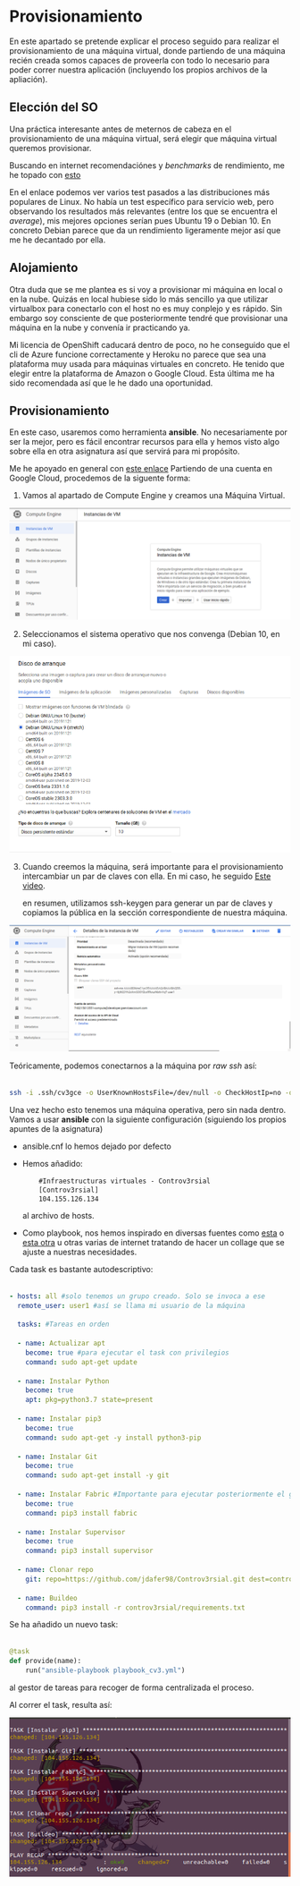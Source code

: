 # Provisionamiento

En este apartado se pretende explicar el proceso seguido para realizar el provisionamiento de una máquina virtual, donde partiendo de una máquina recién creada somos capaces de proveerla con todo lo necesario para poder correr nuestra aplicación (incluyendo los propios archivos de la apliación).

## Elección del SO

Una práctica interesante antes de meternos de cabeza en el provisionamiento de una máquina virtual, será elegir que máquina virtual queremos provisionar. 

Buscando en internet recomendaciónes y _benchmarks_ de rendimiento, me he topado con [esto](https://www.phoronix.com/scan.php?page=article&item=8way-amd-rome&num=5)

En el enlace podemos ver varios test pasados a las distribuciones más populares de Linux. No había un test específico para servicio web, pero observando los resultados más relevantes (entre los que se encuentra el _average_), mis mejores opciones serían pues Ubuntu 19 o Debian 10. En concreto Debian parece que da un rendimiento ligeramente mejor así que me he decantado por ella.

## Alojamiento

Otra duda que se me plantea es si voy a provisionar mi máquina en local o en la nube. Quizás en local hubiese sido lo más sencillo ya que utilizar virtualbox para conectarlo con el host no es muy conplejo y es rápido. Sin embargo soy consciente de que posteriormente tendré que provisionar una máquina en la nube y convenía ir practicando ya.

Mi licencia de OpenShift caducará dentro de poco, no he conseguido que el cli de Azure funcione correctamente y Heroku no parece que sea una plataforma muy usada para máquinas virtuales en concreto. He tenido que elegir entre la plataforma de Amazon o Google Cloud. Esta última me ha sido recomendada así que le he dado una oportunidad.

## Provisionamiento

En este caso, usaremos como herramienta **ansible**. No necesariamente por ser la mejor, pero es fácil encontrar recursos para ella y hemos visto algo sobre ella en otra asignatura así que servirá para mi propósito. 

Me he apoyado en general con [este enlace](https://cloud.google.com/compute/docs/quickstart-linux)
Partiendo de una cuenta en Google Cloud, procedemos de la siguente forma:

1. Vamos al apartado de Compute Engine y creamos una Máquina Virtual.

![gce1](https://github.com/jdafer98/Controv3rsial/blob/master/.doc/despliegue_imagenes/gce-1.png)

2. Seleccionamos el sistema operativo que nos convenga (Debian 10, en mi caso). 

![gce2](https://github.com/jdafer98/Controv3rsial/blob/master/.doc/despliegue_imagenes/gce-2.png)

3. Cuando creemos la máquina, será importante para el provisionamiento intercambiar un par de claves con ella. En mi caso, he seguido [Este video](https://www.youtube.com/watch?v=S2MocgFZMPU).

	en resumen, utilizamos ssh-keygen para generar un par de claves y copiamos la pública en la sección correspondiente de nuestra máquina.

![gce3](https://github.com/jdafer98/Controv3rsial/blob/master/.doc/despliegue_imagenes/gce-3.png)

Teóricamente, podemos conectarnos a la máquina por _raw ssh_ así:

```bash

ssh -i .ssh/cv3gce -o UserKnownHostsFile=/dev/null -o CheckHostIp=no -o StrictHostKeyChecking=no <usuario>@<ip>

```

Una vez hecho esto tenemos una máquina operativa, pero sin nada dentro. Vamos a usar **ansible** con la siguiente configuración (siguiendo los propios apuntes de la asignatura)

 - ansible.cnf lo hemos dejado por defecto

 - Hemos añadido:
	```
		#Infraestructuras virtuales - Controv3rsial
		[Controv3rsial]
		104.155.126.134
	```
   al archivo de hosts.

 - Como playbook, nos hemos inspirado en diversas fuentes como [esta](https://www.tutorialspoint.com/ansible/ansible_playbooks.htm) o [esta otra](https://docs.ansible.com/ansible/latest/network/getting_started/first_playbook.html) u otras varias de internet tratando de hacer un collage que se ajuste a nuestras necesidades.

Cada task es bastante autodescriptivo:

```yaml

- hosts: all #solo tenemos un grupo creado. Solo se invoca a ese
  remote_user: user1 #así se llama mi usuario de la máquina

  tasks: #Tareas en orden

  - name: Actualizar apt
    become: true #para ejecutar el task con privilegios
    command: sudo apt-get update

  - name: Instalar Python
    become: true
    apt: pkg=python3.7 state=present

  - name: Instalar pip3
    become: true
    command: sudo apt-get -y install python3-pip

  - name: Instalar Git
    become: true
    command: sudo apt-get install -y git

  - name: Instalar Fabric #Importante para ejecutar posteriormente el gestor de tareas
    become: true
    command: pip3 install fabric

  - name: Instalar Supervisor
    become: true
    command: pip3 install supervisor

  - name: Clonar repo
    git: repo=https://github.com/jdafer98/Controv3rsial.git dest=controv3rsial/

  - name: Buildeo
    command: pip3 install -r controv3rsial/requirements.txt

```

Se ha añadido un nuevo task:

```python

@task
def provide(name):
	run("ansible-playbook playbook_cv3.yml")

```

al gestor de tareas para recoger de forma centralizada el proceso.

Al correr el task, resulta así:

![ansible](https://github.com/jdafer98/Controv3rsial/blob/master/.doc/despliegue_imagenes/ansible.png)


